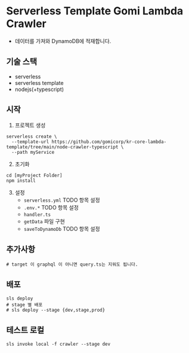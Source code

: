 # Serverless Template Gomi Lambda Crawler 
- 데이터를 가져와 DynamoDB에 적재합니다.

## 기술 스택
- serverless
- serverless template
- nodejs(+typescript)

## 시작
1. 프로젝트 생성
```shell
serverless create \
  --template-url https://github.com/gomicorp/kr-core-lambda-template/tree/main/node-crawler-typescript \
  --path myService
```
2. 초기화
```
cd [myProject Folder]
npm install
```
3. 설정
   - `serverless.yml` TODO 항목 설정
   - `.env.*` TODO 항목 설정
   - `handler.ts`
   - `getData` 파일 구현
   - `saveToDynamoDb` TODO 항목 설정

## 추가사항
   ```
   # target 이 graphql 이 아니면 query.ts는 지워도 됩니다.
   ```

## 배포
```shell
sls deploy
# stage 별 배포
# sls deploy --stage {dev,stage,prod}
```

## 테스트 로컬
```shell
sls invoke local -f crawler --stage dev
```
